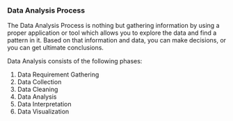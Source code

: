 
### Data Analysis Process
The Data Analysis Process is nothing but gathering information by using a proper application or tool which allows you to explore the data and find a pattern in it. Based on that information and data, you can make decisions, or you can get ultimate conclusions.

Data Analysis consists of the following phases:

1. Data Requirement Gathering
2. Data Collection
3. Data Cleaning
4. Data Analysis
5. Data Interpretation
6. Data Visualization

